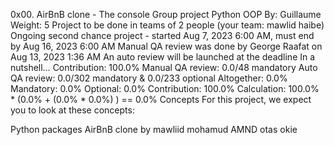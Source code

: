 0x00. AirBnB clone - The console
Group project
Python
OOP
 By: Guillaume
 Weight: 5
 Project to be done in teams of 2 people (your team: mawlid haibe)
 Ongoing second chance project - started Aug 7, 2023 6:00 AM, must end by Aug 16, 2023 6:00 AM
 Manual QA review was done by George Raafat on Aug 13, 2023 1:36 AM
 An auto review will be launched at the deadline
In a nutshell…
Contribution: 100.0%
Manual QA review: 0.0/48 mandatory
Auto QA review: 0.0/302 mandatory & 0.0/233 optional
Altogether:  0.0%
Mandatory: 0.0%
Optional: 0.0%
Contribution: 100.0%
Calculation:  100.0% * (0.0% + (0.0% * 0.0%) )  == 0.0%
Concepts
For this project, we expect you to look at these concepts:

Python packages
AirBnB clone
by mawliid mohamud AMND otas okie
